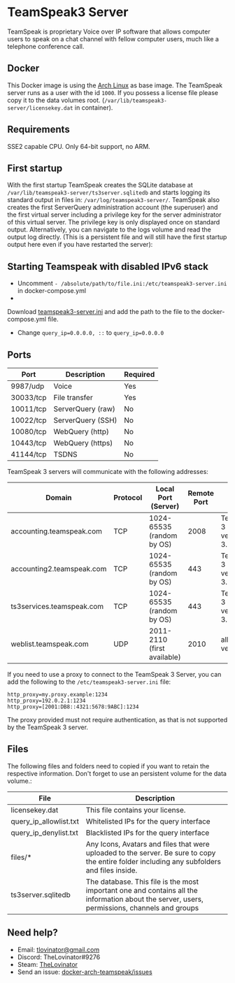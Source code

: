 # TeamSpeak3 Server

TeamSpeak is proprietary Voice over IP software that allows computer users to speak on a chat channel with fellow
computer users, much like a telephone conference call.

## Docker

This Docker image is using the [Arch Linux](https://hub.docker.com/_/archlinux/) as base image. The TeamSpeak server
runs as a user with the id `1000`.
If you possess a license file please copy it to the data volumes root. (`/var/lib/teamspeak3-server/licensekey.dat` in
container).

## Requirements

SSE2 capable CPU. Only 64-bit support, no ARM.

## First startup

With the first startup TeamSpeak creates the SQLite database at `/var/lib/teamspeak3-server/ts3server.sqlitedb` and
starts logging its standard output in files in: `/var/log/teamspeak3-server/`. TeamSpeak also creates the first
ServerQuery administration account (the superuser) and the first virtual server including a privilege key for the server
administrator of this virtual server. The privilege key is only displayed once on standard output. Alternatively, you
can navigate to the logs volume and read the output log directly. (This is a persistent file and will still have the
first startup output here even if you have restarted the server):

## Starting Teamspeak with disabled IPv6 stack

- Uncomment `- /absolute/path/to/file.ini:/etc/teamspeak3-server.ini` in docker-compose.yml
-
Download [teamspeak3-server.ini](https://github.com/archlinux/svntogit-community/blob/packages/teamspeak3-server/trunk/teamspeak3-server.ini)
and add the path to the file to the docker-compose.yml file.
- Change `query_ip=0.0.0.0, ::` to `query_ip=0.0.0.0`

## Ports

| Port      | Description       | Required |
| --------- | ----------------- | -------- |
| 9987/udp  | Voice             | Yes      |
| 30033/tcp | File transfer     | Yes      |
| 10011/tcp | ServerQuery (raw) | No       |
| 10022/tcp | ServerQuery (SSH) | No       |
| 10080/tcp | WebQuery (http)   | No       |
| 10443/tcp | WebQuery (https)  | No       |
| 41144/tcp | TSDNS             | No       |

TeamSpeak 3 servers will communicate with the following addresses:

| Domain                    | Protocol | Local Port (Server)         | Remote Port | Notes                             |
| ------------------------- | -------- | --------------------------- | ----------- | --------------------------------- |
| accounting.teamspeak.com  | TCP      | 1024-65535 (random by OS)   | 2008        | TeamSpeak 3 Server versions 3.0.x |
| accounting2.teamspeak.com | TCP      | 1024-65535 (random by OS)   | 443         | TeamSpeak 3 Server versions 3.1.x |
| ts3services.teamspeak.com | TCP      | 1024-65535 (random by OS)   | 443         | TeamSpeak 3 Server versions 3.1.x |
| weblist.teamspeak.com     | UDP      | 2011-2110 (first available) | 2010        | all server versions               |

If you need to use a proxy to connect to the TeamSpeak 3 Server, you can add the following to
the `/etc/teamspeak3-server.ini` file:

    http_proxy=my.proxy.example:1234
    http_proxy=192.0.2.1:1234
    http_proxy=[2001:DB8::4321:5678:9ABC]:1234

The proxy provided must not require authentication, as that is not supported by the TeamSpeak 3 server.

## Files

The following files and folders need to copied if you want to retain the respective information. Don't forget to use an
persistent volume for the data volume.:

| File                   | Description                                                                                                                                  |
| ---------------------- | -------------------------------------------------------------------------------------------------------------------------------------------- |
| licensekey.dat         | This file contains your license.                                                                                                             |
| query_ip_allowlist.txt | Whitelisted IPs for the query interface                                                                                                      |
| query_ip_denylist.txt  | Blacklisted IPs for the query interface                                                                                                      |
| files/\*               | Any Icons, Avatars and files that were uploaded to the server. Be sure to copy the entire folder including any subfolders and files inside.  |
| ts3server.sqlitedb     | The database. This file is the most important one and contains all the information about the server, users, permissions, channels and groups |

## Need help?

- Email: [tlovinator@gmail.com](mailto:tlovinator@gmail.com)
- Discord: TheLovinator#9276
- Steam: [TheLovinator](https://steamcommunity.com/id/TheLovinator/)
- Send an issue: [docker-arch-teamspeak/issues](https://github.com/TheLovinator1/docker-arch-teamspeak/issues)
